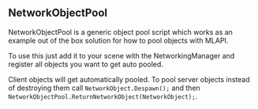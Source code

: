 ## NetworkObjectPool

NetworkObjectPool is a generic object pool script which works as an example out of the box solution for how to pool objects with MLAPI.

To use this just add it to your scene with the NetworkingManager and register all objects you want to get auto pooled.

Client objects will get automatically pooled. To pool server objects instead of destroying them call `NetworkObject.Despawn();` and then `NetworkObjectPool.ReturnNetworkObject(NetworkObject);`.